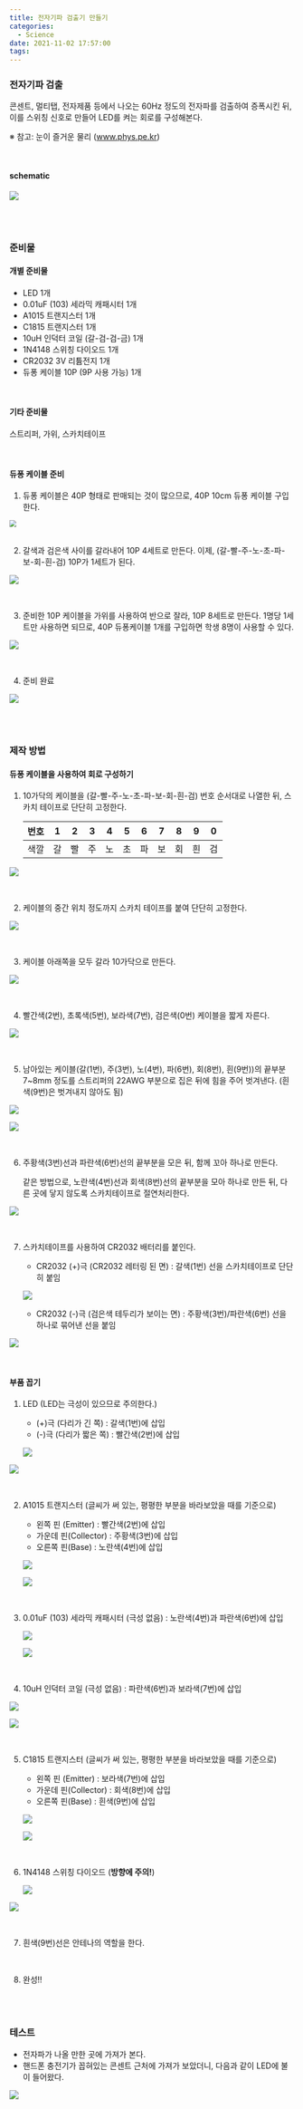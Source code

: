 ```yaml
---
title: 전자기파 검출기 만들기
categories:
  - Science
date: 2021-11-02 17:57:00
tags:
---
```


### 전자기파 검출

콘센트, 멀티탭, 전자제품 등에서 나오는 60Hz 정도의 전자파를 검출하여 증폭시킨 뒤, 이를 스위칭 신호로 만들어 LED를 켜는 회로를 구성해본다.

※ 참고: 눈이 즐거운 물리 (www.phys.pe.kr) 

<br>

#### schematic

![](/image/w/wave-27.png)

<br>

<br>

### 준비물

#### 개별 준비물

* LED 1개
* 0.01uF (103) 세라믹 캐패시터 1개
* A1015 트랜지스터 1개
* C1815 트랜지스터 1개
* 10uH 인덕터 코일 (갈-검-검-금) 1개
* 1N4148 스위칭 다이오드 1개
* CR2032 3V 리튬전지 1개
* 듀퐁 케이블 10P (9P 사용 가능) 1개

<br>

#### 기타 준비물

스트리퍼, 가위, 스카치테이프

<br>

#### 듀퐁 케이블 준비

1. 듀퐁 케이블은 40P 형태로 판매되는 것이 많으므로, 40P 10cm 듀퐁 케이블 구입한다.

<img src="/image/w/wave-02.png" style="zoom:75%;" />

<br>

<br>

2. 갈색과 검은색 사이를 갈라내어 10P 4세트로 만든다. 이제, (갈-빨-주-노-초-파-보-회-흰-검) 10P가 1세트가 된다.

![](/image/w/wave-03.png)

<br>

3. 준비한 10P 케이블을 가위를 사용하여 반으로 잘라, 10P 8세트로 만든다. 1명당 1세트만 사용하면 되므로, 40P 듀퐁케이블 1개를 구입하면 학생 8명이 사용할 수 있다.

![](/image/w/wave-04.png)

<br>

4. 준비 완료

![](/image/w/wave-01.png)

<br>

<br>

### 제작 방법

#### 듀퐁 케이블을 사용하여 회로 구성하기

1. 10가닥의 케이블을 (갈-빨-주-노-초-파-보-회-흰-검) 번호 순서대로 나열한 뒤, 스카치 테이프로 단단히 고정한다.

   | 번호 | 1    | 2    | 3    | 4    | 5    | 6    | 7    | 8    | 9    | 0    |
   | ---- | ---- | ---- | ---- | ---- | ---- | ---- | ---- | ---- | ---- | ---- |
   | 색깔 | 갈   | 빨   | 주   | 노   | 초   | 파   | 보   | 회   | 흰   | 검   |

![](/image/w/wave-05.png)

<br>

2. 케이블의 중간 위치 정도까지 스카치 테이프를 붙여 단단히 고정한다. 

![](/image/w/wave-06.png)

<br>

3. 케이블 아래쪽을 모두 갈라 10가닥으로 만든다.

![](/image/w/wave-07.png)

<br>

4. 빨간색(2번), 초록색(5번), 보라색(7번), 검은색(0번) 케이블을 짧게 자른다.

![](/image/w/wave-08.png)

<br>

5. 남아있는 케이블(갈(1번), 주(3번), 노(4번), 파(6번), 회(8번), 흰(9번))의 끝부분 7~8mm 정도를 스트리퍼의 22AWG 부분으로 집은 뒤에 힘을 주어 벗겨낸다. (흰색(9번)은 벗겨내지 않아도 됨)

![](/image/w/wave-09.png)

![](/image/w/wave-10.png)

<br>

6. 주황색(3번)선과 파란색(6번)선의 끝부분을 모은 뒤, 함께 꼬아 하나로 만든다.

   같은 방법으로, 노란색(4번)선과 회색(8번)선의 끝부분을 모아 하나로 만든 뒤, 다른 곳에 닿지 않도록 스카치테이프로 절연처리한다. 

![](/image/w/wave-11.png)

<br>

7. 스카치테이프를 사용하여 CR2032 배터리를 붙인다.

   * CR2032 (+)극 (CR2032 레터링 된 면) : 갈색(1번) 선을 스카치테이프로 단단히 붙임

   ![](/image/w/wave-13.png)

   * CR2032 (-)극 (검은색 테두리가 보이는 면) : 주황색(3번)/파란색(6번) 선을 하나로 묶어낸 선을 붙임 

![](/image/w/wave-12.png)

<br>

#### 부품 꼽기

1. LED (LED는 극성이 있으므로 주의한다.)

   * (+)극 (다리가 긴 쪽) : 갈색(1번)에 삽입
   * (-)극 (다리가 짧은 쪽) : 빨간색(2번)에 삽입

   ![](/image/w/wave-14.png)

![](/image/w/wave-15.png)

<br>

2. A1015 트랜지스터 (글씨가 써 있는, 평평한 부분을 바라보았을 때를 기준으로)

   * 왼쪽 핀 (Emitter) : 빨간색(2번)에 삽입
   * 가운데 핀(Collector) : 주황색(3번)에 삽입
   * 오른쪽 핀(Base) : 노란색(4번)에 삽입

   ![](/image/w/wave-16.png)

   ![](/image/w/wave-17.png)

<br>

3. 0.01uF (103) 세라믹 캐패시터 (극성 없음) : 노란색(4번)과 파란색(6번)에 삽입

   ![](/image/w/wave-18.png)

   ![](/image/w/wave-19.png)

<br>

4. 10uH 인덕터 코일 (극성 없음) : 파란색(6번)과 보라색(7번)에 삽입

![](/image/w/wave-20.png)

![](/image/w/wave-21.png)

<br>

5. C1815 트랜지스터  (글씨가 써 있는, 평평한 부분을 바라보았을 때를 기준으로)

   * 왼쪽 핀 (Emitter) : 보라색(7번)에 삽입
   * 가운데 핀(Collector) : 회색(8번)에 삽입
   * 오른쪽 핀(Base) : 흰색(9번)에 삽입

   ![](/image/w/wave-22.png)

   ![](/image/w/wave-23.png)

<br>

6. 1N4148 스위칭 다이오드 (**방향에 주의!**)

   ![](/image/w/wave-24.png)

![](/image/w/wave-25.png)

<br>

7. 흰색(9번)선은 안테나의 역할을 한다.

<br>

8. 완성!!

<br>

<br>

### 테스트

* 전자파가 나올 만한 곳에 가져가 본다.
* 핸드폰 충전기가 꼽혀있는 콘센트 근처에 가져가 보았더니, 다음과 같이 LED에 불이 들어왔다.

![](/image/w/wave-26.png)

